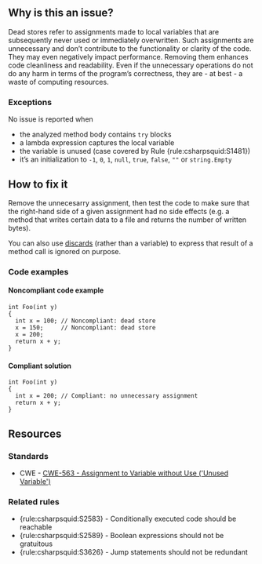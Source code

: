 ## Why is this an issue?

Dead stores refer to assignments made to local variables that are subsequently never used or immediately overwritten. Such assignments are
unnecessary and don’t contribute to the functionality or clarity of the code. They may even negatively impact performance. Removing them enhances code
cleanliness and readability. Even if the unnecessary operations do not do any harm in terms of the program’s correctness, they are - at best - a waste
of computing resources.

### Exceptions

No issue is reported when

- the analyzed method body contains `try` blocks
- a lambda expression captures the local variable
- the variable is unused (case covered by Rule {rule:csharpsquid:S1481})
- it’s an initialization to `-1`, `0`, `1`, `null`, `true`, `false`,
  `""` or `string.Empty`

## How to fix it

Remove the unnecesarry assignment, then test the code to make sure that the right-hand side of a given assignment had no side effects (e.g. a
method that writes certain data to a file and returns the number of written bytes).

You can also use [discards](https://learn.microsoft.com/en-us/dotnet/csharp/fundamentals/functional/discards) (rather than a variable)
to express that result of a method call is ignored on purpose.

### Code examples

#### Noncompliant code example

    int Foo(int y)
    {
      int x = 100; // Noncompliant: dead store
      x = 150;     // Noncompliant: dead store
      x = 200;
      return x + y;
    }

#### Compliant solution

    int Foo(int y)
    {
      int x = 200; // Compliant: no unnecessary assignment
      return x + y;
    }

## Resources

### Standards

- CWE - [CWE-563 - Assignment to Variable without Use ('Unused Variable')](https://cwe.mitre.org/data/definitions/563)

### Related rules

- {rule:csharpsquid:S2583} - Conditionally executed code should be reachable
- {rule:csharpsquid:S2589} - Boolean expressions should not be gratuitous
- {rule:csharpsquid:S3626} - Jump statements should not be redundant